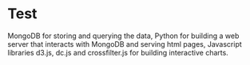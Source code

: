 # Test
MongoDB for storing and querying the data, Python for building a web server that interacts with MongoDB and serving html pages, Javascript libraries d3.js, dc.js and crossfilter.js for building interactive charts.
